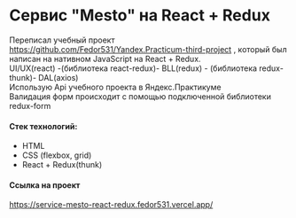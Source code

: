 # Сервис "Mesto" на React + Redux
Переписал учебный проект  https://github.com/Fedor531/Yandex.Practicum-third-project , который был написан на нативном JavaScript на  React + Redux.<br/> 
UI/UX(react) -(библиотека react-redux)- BLL(redux) - (библиотека redux-thunk)- DAL(axios) <br/>
Использую Api учебного проекта в Яндекс.Практикуме<br/>
Валидация форм происходит с помощью подключенной библиотеки redux-form
#### Стек технологий:
* HTML 
* CSS (flexbox, grid) <br/>
* React + Redux(thunk)
#### Ссылка на проект <br/>
https://service-mesto-react-redux.fedor531.vercel.app/
